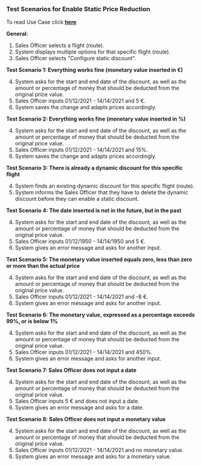 ### **Test Scenarios for Enable Static Price Reduction**

To read Use Case click [**here**]( ../../UseCasesSalesOfficer.md )

**General:**

1. Sales Officer selects a flight (route).
2. System displays multiple options for that specific flight (route).
3. Sales Officer selects "Configure static discount".


**Test Scenario 1: Everything works fine (monetary value inserted in €)**

4. System asks for the start and end date of the discount, as well as the amount or percentage of money that should be deducted from the original price value.
5. Sales Officer inputs 01/12/2021 - 14/14/2021 and 5 €.
6. System saves the change and adapts prices accordingly.


**Test Scenario 2: Everything works fine (monetary value inserted in %)**

4. System asks for the start and end date of the discount, as well as the amount or percentage of money that should be deducted from the original price value.
5. Sales Officer inputs 01/12/2021 - 14/14/2021 and 15%.
6. System saves the change and adapts prices accordingly.


**Test Scenario 3: There is already a dynamic discount for this specific flight**

4. System finds an existing dynamic discount for this specific flight (route).
5. System informs the Sales Officer that they have to delete the dynamic discount before they can enable a static discount.


**Test Scenario 4: The date inserted is not in the future, but in the past**

4. System asks for the start and end date of the discount, as well as the amount or percentage of money that should be deducted from the original price value.
5. Sales Officer inputs 01/12/1950 - 14/14/1950 and 5 €.
6. System gives an error message and asks for another input.


**Test Scenario 5: The monetary value inserted equals zero, less than zero or more than the actual price**

4. System asks for the start and end date of the discount, as well as the amount or percentage of money that should be deducted from the original price value.
5. Sales Officer inputs 01/12/2021 - 14/14/2021 and -8 €.
6. System gives an error message and asks for another input.


**Test Scenario 6: The monetary value, expressed as a percentage exceeds 99%, or is below 1%**

4. System asks for the start and end date of the discount, as well as the amount or percentage of money that should be deducted from the original price value.
5. Sales Officer inputs 01/12/2021 - 14/14/2021 and 450%.
6. System gives an error message and asks for another input.


**Test Scenario 7: Sales Officer does not input a date**

4. System asks for the start and end date of the discount, as well as the amount or percentage of money that should be deducted from the original price value.
5. Sales Officer inputs 5 € and does not input a date.
6. System gives an error message and asks for a date.


**Test Scenario 8: Sales Officer does not input a monetary value**

4. System asks for the start and end date of the discount, as well as the amount or percentage of money that should be deducted from the original price value.
5. Sales Officer inputs 01/12/2021 - 14/14/2021 and no monetary value.
6. System gives an error message and asks for a monetary value.

